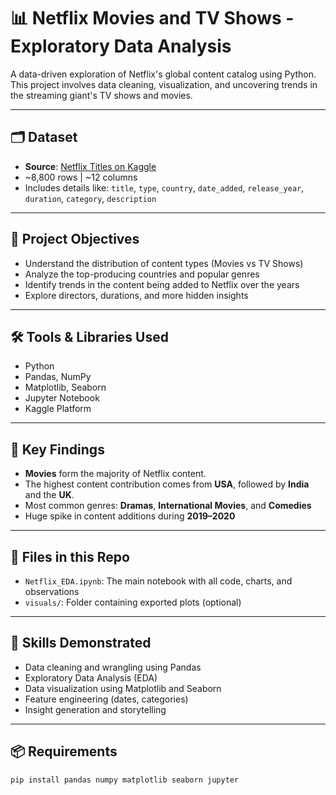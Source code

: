 # 📊 Netflix Movies and TV Shows - Exploratory Data Analysis

A data-driven exploration of Netflix's global content catalog using Python.  
This project involves data cleaning, visualization, and uncovering trends in the streaming giant's TV shows and movies.

---

## 🗂 Dataset
- **Source**: [Netflix Titles on Kaggle](https://www.kaggle.com/datasets/shivamb/netflix-shows)
- ~8,800 rows | ~12 columns  
- Includes details like: `title`, `type`, `country`, `date_added`, `release_year`, `duration`, `category`, `description`

---

## 🚀 Project Objectives

- Understand the distribution of content types (Movies vs TV Shows)
- Analyze the top-producing countries and popular genres
- Identify trends in the content being added to Netflix over the years
- Explore directors, durations, and more hidden insights

---

## 🛠️ Tools & Libraries Used

- Python
- Pandas, NumPy
- Matplotlib, Seaborn
- Jupyter Notebook
- Kaggle Platform

---

## 📌 Key Findings

- **Movies** form the majority of Netflix content.
- The highest content contribution comes from **USA**, followed by **India** and the **UK**.
- Most common genres: **Dramas**, **International Movies**, and **Comedies**
- Huge spike in content additions during **2019–2020**

---

## 📁 Files in this Repo

- `Netflix_EDA.ipynb`: The main notebook with all code, charts, and observations
- `visuals/`: Folder containing exported plots (optional)

---

## 🧠 Skills Demonstrated

- Data cleaning and wrangling using Pandas
- Exploratory Data Analysis (EDA)
- Data visualization using Matplotlib and Seaborn
- Feature engineering (dates, categories)
- Insight generation and storytelling

---

## 📦 Requirements

```bash
pip install pandas numpy matplotlib seaborn jupyter
